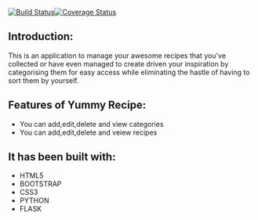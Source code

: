 [![Build Status](https://travis-ci.org/Steveochieng/Yummy--recipe-challenge2.svg?branch=master)](https://travis-ci.org/Steveochieng/Yummy--recipe-challenge2)[![Coverage Status](https://coveralls.io/repos/github/Steveochieng/Yummy--recipe-challenge2/badge.svg?branch=master)](https://coveralls.io/github/Steveochieng/Yummy--recipe-challenge2?branch=master)

## Introduction:
This is an application to manage your awesome recipes that you've collected or have even managed to create driven your inspiration by categorising them for easy access while eliminating the hastle of having to sort them by yourself. 

## Features of Yummy Recipe:
* You can add,edit,delete and view categories
* You can add,edit,delete and veiew recipes

## It has been built with:
* HTML5
* BOOTSTRAP
* CSS3
* PYTHON
* FLASK

